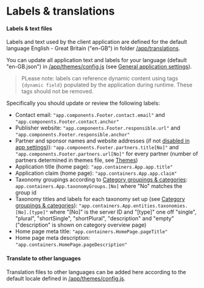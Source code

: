 # Labels & translations

#### Labels & text files

Labels and text used by the client application are defined for the default language English - Great Britain ("en-GB") in folder
[/app/translations](https://github.com/impactoss/impactoss-client/tree/master/app/translations).

You can update all application text and labels for your language (default "en-GB.json") in [/app/themes/config.js](https://github.com/impactoss/impactoss-client/blob/master/app/themes/config.js) (see [General application settings](/client-config/application.md)).

> PLease note: labels can reference dynamic content using tags `{dynamic field}` populated by the application during runtime. These tags should not be removed.

Specifically you should update or review the following labels:
- Contact email: `"app.components.Footer.contact.email"` and `"app.components.Footer.contact.anchor"`
- Publisher website: `"app.components.Footer.responsible.url"` and `"app.components.Footer.responsible.anchor"`
- Partner and sponsor names and website addresses (if not [disabled in app settings](/client-config/application.md))): `"app.components.Footer.partners.title[No]"` and `"app.components.Footer.partners.url[No]"` for every partner (number of partners determined in themes file, see [Themes](/client-config/theme.md))
- Application title (home page): `"app.containers.App.app.title"`
- Application claim (home page): `"app.containers.App.app.claim"`
- Taxonomy groupings according to [Category groupings & categories](/client-config/categories.md): `app.containers.App.taxonomyGroups.[No]` where "No" matches the group id
- Taxonomy titles and labels for each taxonomy set up (see [Category groupings & categories](/client-config/categories.md)): `"app.containers.App.entities.taxonomies.[No].[type]"` where "[No]" is the server ID and "[type]" one off "single", "plural", "shortSingle", "shortPlural", "description" and "empty" ("description" is shown on category overview page)
- Home page meta title: `"app.containers.HomePage.pageTitle"`
- Home page meta description: `"app.containers.HomePage.pageDescription"`

#### Translate to other languages

Translation files to other languages can be added here according to the default locale defined in [/app/themes/config.js](https://github.com/impactoss/impactoss-client/blob/master/app/themes/config.js).